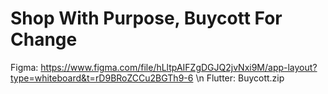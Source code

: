 # Shop With Purpose, Buycott For Change

Figma: https://www.figma.com/file/hLltpAIFZgDGJQ2jvNxi9M/app-layout?type=whiteboard&t=rD9BRoZCCu2BGTh9-6 \n
Flutter: Buycott.zip
